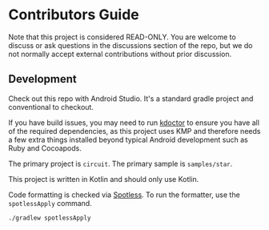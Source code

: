 # Contributors Guide

Note that this project is considered READ-ONLY. You are welcome to discuss or ask questions in the
discussions section of the repo, but we do not normally accept external contributions without prior
discussion.

## Development

Check out this repo with Android Studio. It's a standard gradle project and conventional to
checkout.

If you have build issues, you may need to run [kdoctor](https://github.com/Kotlin/kdoctor) to
ensure you have all of the required dependencies, as this project uses KMP and therefore needs a few
extra things installed beyond typical Android development such as Ruby and Cocoapods.

The primary project is `circuit`. The primary sample is `samples/star`.

This project is written in Kotlin and should only use Kotlin.

Code formatting is checked via [Spotless](https://github.com/diffplug/spotless). To run the
formatter, use the `spotlessApply` command.

```bash
./gradlew spotlessApply
```